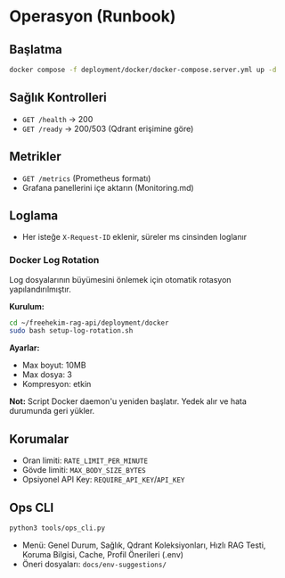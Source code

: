 # Operasyon (Runbook)

## Başlatma
```bash
docker compose -f deployment/docker/docker-compose.server.yml up -d
```

## Sağlık Kontrolleri
- `GET /health` → 200
- `GET /ready` → 200/503 (Qdrant erişimine göre)

## Metrikler
- `GET /metrics` (Prometheus formatı)
- Grafana panellerini içe aktarın (Monitoring.md)

## Loglama
- Her isteğe `X-Request-ID` eklenir, süreler ms cinsinden loglanır

### Docker Log Rotation
Log dosyalarının büyümesini önlemek için otomatik rotasyon yapılandırılmıştır.

**Kurulum:**
```bash
cd ~/freehekim-rag-api/deployment/docker
sudo bash setup-log-rotation.sh
```

**Ayarlar:**
- Max boyut: 10MB
- Max dosya: 3
- Kompresyon: etkin

**Not:** Script Docker daemon'u yeniden başlatır. Yedek alır ve hata durumunda geri yükler.

## Korumalar
- Oran limiti: `RATE_LIMIT_PER_MINUTE`
- Gövde limiti: `MAX_BODY_SIZE_BYTES`
- Opsiyonel API Key: `REQUIRE_API_KEY`/`API_KEY`

## Ops CLI
```bash
python3 tools/ops_cli.py
```
- Menü: Genel Durum, Sağlık, Qdrant Koleksiyonları, Hızlı RAG Testi, Koruma Bilgisi, Cache, Profil Önerileri (.env)
- Öneri dosyaları: `docs/env-suggestions/`


